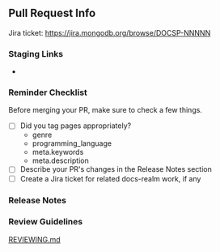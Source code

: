 ## Pull Request Info

Jira ticket: https://jira.mongodb.org/browse/DOCSP-NNNNN

### Staging Links
- 

### Reminder Checklist

Before merging your PR, make sure to check a few things.

- [ ] Did you tag pages appropriately?
  - genre
  - programming_language
  - meta.keywords
  - meta.description
- [ ] Describe your PR's changes in the Release Notes section
- [ ] Create a Jira ticket for related docs-realm work, if any

### Release Notes

<!--
- **Define Data Access Permissions**
  - Data Access Role Examples: Update CRUD Permissions example screenshots and
    copyable JSON
-->

### Review Guidelines

[REVIEWING.md](https://github.com/mongodb/docs-app-services/blob/master/REVIEWING.md)
